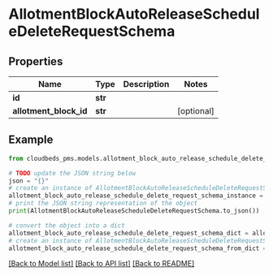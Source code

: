 # AllotmentBlockAutoReleaseScheduleDeleteRequestSchema


## Properties

Name | Type | Description | Notes
------------ | ------------- | ------------- | -------------
**id** | **str** |  | 
**allotment_block_id** | **str** |  | [optional] 

## Example

```python
from cloudbeds_pms.models.allotment_block_auto_release_schedule_delete_request_schema import AllotmentBlockAutoReleaseScheduleDeleteRequestSchema

# TODO update the JSON string below
json = "{}"
# create an instance of AllotmentBlockAutoReleaseScheduleDeleteRequestSchema from a JSON string
allotment_block_auto_release_schedule_delete_request_schema_instance = AllotmentBlockAutoReleaseScheduleDeleteRequestSchema.from_json(json)
# print the JSON string representation of the object
print(AllotmentBlockAutoReleaseScheduleDeleteRequestSchema.to_json())

# convert the object into a dict
allotment_block_auto_release_schedule_delete_request_schema_dict = allotment_block_auto_release_schedule_delete_request_schema_instance.to_dict()
# create an instance of AllotmentBlockAutoReleaseScheduleDeleteRequestSchema from a dict
allotment_block_auto_release_schedule_delete_request_schema_from_dict = AllotmentBlockAutoReleaseScheduleDeleteRequestSchema.from_dict(allotment_block_auto_release_schedule_delete_request_schema_dict)
```
[[Back to Model list]](../README.md#documentation-for-models) [[Back to API list]](../README.md#documentation-for-api-endpoints) [[Back to README]](../README.md)


